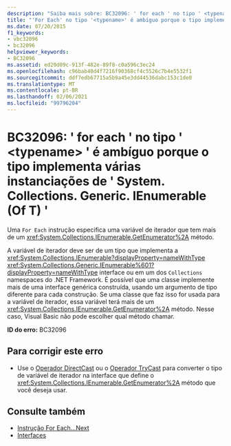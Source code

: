 ```yaml
---
description: "Saiba mais sobre: BC32096: ' for each ' no tipo ' <typename> ' é ambíguo porque o tipo implementa várias instanciações de ' System. Collections. Generic. IEnumerable (Of T)"
title: "'For Each' no tipo '<typename>' é ambíguo porque o tipo implementa várias instâncias de 'System.Collections.Generic.IEnumerable(Of T)'"
ms.date: 07/20/2015
f1_keywords:
- vbc32096
- bc32096
helpviewer_keywords:
- BC32096
ms.assetid: ed20d09c-913f-482e-89f8-c0a596c3ec24
ms.openlocfilehash: c96bab40d4f7216f90368cf4c5526c7b4e5532f1
ms.sourcegitcommit: ddf7edb67715a5b9a45e3dd44536dabc153c1de0
ms.translationtype: MT
ms.contentlocale: pt-BR
ms.lasthandoff: 02/06/2021
ms.locfileid: "99796204"
---
```

# <a name="bc32096-for-each-on-type-typename-is-ambiguous-because-the-type-implements-multiple-instantiations-of-systemcollectionsgenericienumerableof-t"></a>BC32096: ' for each ' no tipo ' \<typename> ' é ambíguo porque o tipo implementa várias instanciações de ' System. Collections. Generic. IEnumerable (Of T) '

Uma `For Each` instrução especifica uma variável de iterador que tem mais de um <xref:System.Collections.IEnumerable.GetEnumerator%2A> método.

 A variável de iterador deve ser de um tipo que implementa a <xref:System.Collections.IEnumerable?displayProperty=nameWithType> <xref:System.Collections.Generic.IEnumerable%601?displayProperty=nameWithType> interface ou em um dos `Collections` namespaces do .NET Framework. É possível que uma classe implemente mais de uma interface genérica construída, usando um argumento de tipo diferente para cada construção. Se uma classe que faz isso for usada para a variável de iterador, essa variável terá mais de um <xref:System.Collections.IEnumerable.GetEnumerator%2A> método. Nesse caso, Visual Basic não pode escolher qual método chamar.

 **ID do erro:** BC32096

## <a name="to-correct-this-error"></a>Para corrigir este erro

- Use o [Operador DirectCast](../operators/directcast-operator.md) ou o [Operador TryCast](../operators/trycast-operator.md) para converter o tipo de variável de iterador na interface que define o <xref:System.Collections.IEnumerable.GetEnumerator%2A> método que você deseja usar.

## <a name="see-also"></a>Consulte também

- [Instrução For Each...Next](../statements/for-each-next-statement.md)
- [Interfaces](../../programming-guide/language-features/interfaces/index.md)
